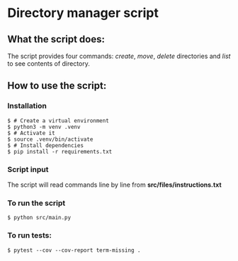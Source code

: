 
# Directory manager script

## What the script does:

The script provides four commands: *create*, *move*, *delete* directories and 
*list* to see contents of directory.

## How to use the script:

### Installation

```console
$ # Create a virtual environment
$ python3 -m venv .venv
$ # Activate it
$ source .venv/bin/activate
$ # Install dependencies
$ pip install -r requirements.txt
```

### Script input

The script will read commands line by line from **src/files/instructions.txt**

### To run the script
```console
$ python src/main.py
```

### To run tests:
```console
$ pytest --cov --cov-report term-missing .
```
